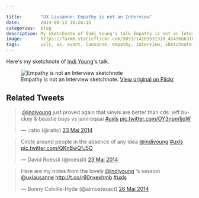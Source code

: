 ```yaml
---

title:       "UX Lausanne: Empathy is not an Interview"
date:        2014-06-13 16:26:15
categories:  blog
description: My sketchnote of Indi Young's talk Empathy is not an Interview
image:       https://farm6.staticflickr.com/5033/14103531310_45496b6310_z.jpg
tags:        uxls, ux, event, lausanne, empathy, interview, sketchnote
---
```


Here's my sketchnote of [Indi Young](https://twitter.com/indiyoung)'s talk.

<figure>
  <img src="https://farm3.staticflickr.com/2902/14409269631_b0fd5bb74e_z.jpg" alt="Empathy is not an Interview sketchnote">
  <figcaption>
    Empathy is not an Interview sketchnote. <a href="https://www.flickr.com/photos/alienlebarge/14409269631/">View original on Flickr</a>
  </figcaption>
</figure>

## Related Tweets

<blockquote class="twitter-tweet" lang="fr"><p>.<a href="https://twitter.com/indiyoung">@indiyoung</a> just proved again that vinyls are better than cds: jeff buckey &amp; beastie boys vs jamiroquai <a href="https://twitter.com/hashtag/uxls?src=hash">#uxls</a> <a href="http://t.co/OY3npm1jqW">pic.twitter.com/OY3npm1jqW</a></p>&mdash; :ratio (@ratio) <a href="https://twitter.com/ratio/statuses/469827855543984129">23 Mai 2014</a></blockquote>
<script async src="//platform.twitter.com/widgets.js" charset="utf-8"></script>

<blockquote class="twitter-tweet" lang="fr"><p>Circle around people in the absence of any idea <a href="https://twitter.com/indiyoung">@indiyoung</a> <a href="https://twitter.com/hashtag/uxls?src=hash">#uxls</a> <a href="http://t.co/QKnBwQfJ5O">pic.twitter.com/QKnBwQfJ5O</a></p>&mdash; David Roessli (@roessli) <a href="https://twitter.com/roessli/statuses/469828835639590913">23 Mai 2014</a></blockquote>
<script async src="//platform.twitter.com/widgets.js" charset="utf-8"></script>

<blockquote class="twitter-tweet" lang="fr"><p>Here are my notes from the lovely <a href="https://twitter.com/indiyoung">@indiyoung</a> &#39;s session <a href="https://twitter.com/uxlausanne">@uxlausanne</a> <a href="http://t.co/r60nxexhmb">http://t.co/r60nxexhmb</a> <a href="https://twitter.com/hashtag/uxls?src=hash">#uxls</a></p>&mdash; Bonny Colville-Hyde (@almostexact) <a href="https://twitter.com/almostexact/statuses/470928416376881152">26 Mai 2014</a></blockquote>
<script async src="//platform.twitter.com/widgets.js" charset="utf-8"></script>
